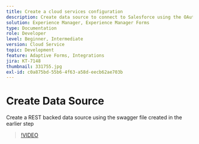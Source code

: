 ```yaml
---
title: Create a cloud services configuration
description: Create data source to connect to Salesforce using the OAuth credentials
solution: Experience Manager, Experience Manager Forms
type: Documentation
role: Developer
level: Beginner, Intermediate
version: Cloud Service
topic: Development
feature: Adaptive Forms, Integrations
jira: KT-7148
thumbnail: 331755.jpg
exl-id: c0a875bd-55b6-4f63-a58d-eecb62ae703b
---
```

# Create Data Source

Create a REST backed data source using the swagger file created in the earlier step

>[!VIDEO](https://video.tv.adobe.com/v/331755?quality=12&learn=on)
